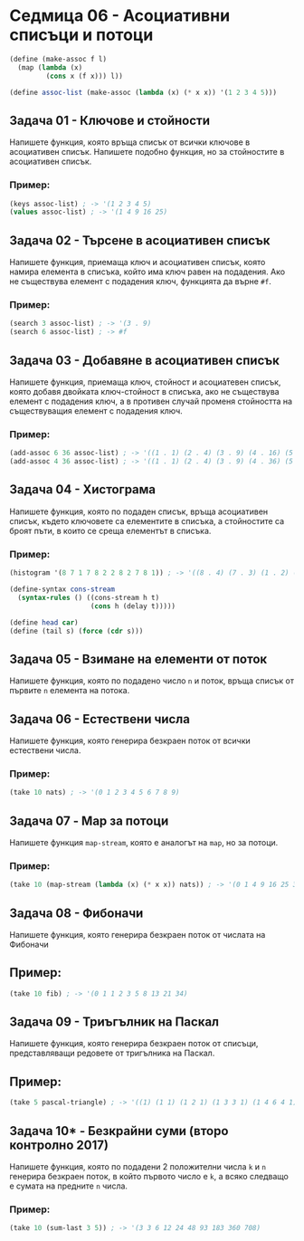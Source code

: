 # Седмица 06 - Асоциативни списъци и потоци

```scheme
(define (make-assoc f l)
  (map (lambda (x)
         (cons x (f x))) l))

(define assoc-list (make-assoc (lambda (x) (* x x)) '(1 2 3 4 5)))
```

## Задача 01 - Ключове и стойности
Напишете функция, която връща списък от всички ключове в асоциативен списък. Напишете подобно функция, но за стойностите в асоциативен списък.

### Пример:
```scheme
(keys assoc-list) ; -> '(1 2 3 4 5)
(values assoc-list) ; -> '(1 4 9 16 25)
```

## Задача 02 - Търсене в асоциативен списък
Напишете функция, приемаща ключ и асоциативен списък, която намира елементa в списъка, който има ключ равен на подадения. Ако не съществува елемент с подадения ключ, функцията да върне `#f`.

### Пример:
```scheme
(search 3 assoc-list) ; -> '(3 . 9)
(search 6 assoc-list) ; -> #f
```

## Задача 03 - Добавяне в асоциативен списък
Напишете функция, приемаща ключ, стойност и асоциатевен списък, която добавя двойката ключ-стойност в списъка, ако не съществува елемент с подадения ключ, а в противен случай променя стойността на съществуващия елемент с подадения ключ.

### Пример:
```scheme
(add-assoc 6 36 assoc-list) ; -> '((1 . 1) (2 . 4) (3 . 9) (4 . 16) (5 . 25) (6 . 36))
(add-assoc 4 36 assoc-list) ; -> '((1 . 1) (2 . 4) (3 . 9) (4 . 36) (5 . 25))
```

## Задача 04 - Хистограма
Напишете функция, която по подаден списък, връща асоциативен списък, където ключовете са елементите в списъка, а стойностите са броят пъти, в които се среща елементът в списъка.

### Пример:
```scheme
(histogram '(8 7 1 7 8 2 2 8 2 7 8 1)) ; -> '((8 . 4) (7 . 3) (1 . 2) (2 . 3))
```

```scheme
(define-syntax cons-stream
  (syntax-rules () ((cons-stream h t)
                    (cons h (delay t)))))

(define head car)
(define (tail s) (force (cdr s))) 
```

## Задача 05 - Взимане на елементи от поток
Напишете функция, която по подадено число `n` и поток, връща списък от първите `n` елемента на потока.

## Задача 06 - Естествени числа
Напишете функция, която генерира безкраен поток от всички естествени числа.

### Пример:
```scheme
(take 10 nats) ; -> '(0 1 2 3 4 5 6 7 8 9)
```

## Задача 07 - Map за потоци
Напишете функция `map-stream`, която е аналогът на `map`, но за потоци.

### Пример:
```scheme
(take 10 (map-stream (lambda (x) (* x x)) nats)) ; -> '(0 1 4 9 16 25 36 49 64 81)
```

## Задача 08 - Фибоначи
Напишете функция, която генерира безкраен поток от числата на Фибоначи

## Пример:
```scheme
(take 10 fib) ; -> '(0 1 1 2 3 5 8 13 21 34)
```

## Задача 09 - Триъгълник на Паскал
Напишете функция, която генерира безкраен поток от списъци, представляващи редовете от тригълника на Паскал.

## Пример:
```scheme 
(take 5 pascal-triangle) ; -> '((1) (1 1) (1 2 1) (1 3 3 1) (1 4 6 4 1))
```

## Задача 10* - Безкрайни суми (второ контролно 2017)
Напишете функция, която по подадени 2 положителни числа `k` и `n` генерира безкраен поток, в който първото число е `k`, а всяко следващо е сумата на предните `n` числа.

### Пример:
```scheme
(take 10 (sum-last 3 5)) ; -> '(3 3 6 12 24 48 93 183 360 708)
```
